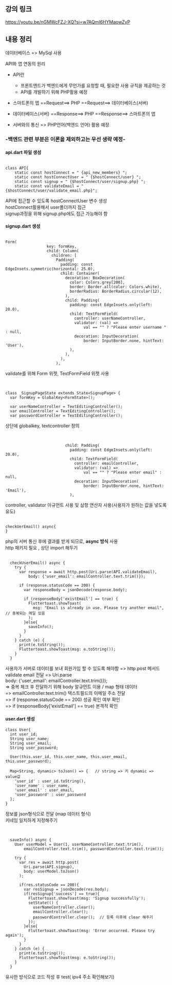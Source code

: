 ## 강의 링크
<a href> https://youtu.be/nGMWcFZJ-XQ?si=w7AQmI6HYMaowZyP </a>

## 내용 정리

데이터베이스 => MySql 사용

API와 앱 연동의 원리

- API란
   - 프론트엔드가 백엔드에게 무언가를 요청할 때, 필요한 사용 규칙을 제공하는 것
   - API를 개발하기 위해 PHP활용 예정

- 스마트폰의 앱  ==Request==>  PHP  ==Request==>  데이터베이스(서버)
- 데이터베이스(서버)  ==Response==>  PHP  ==Response==>  스마트폰의 앱
- 서버와의 통신 => PHP언어(백엔드 언어) 활용 예정 


### -백엔드 관련 부분은 이론을 제외하고는 우선 생략 예정-

#### api.dart 파일 생성

```

class API{
	static const hostConnect = " {api_new_members} ";
	static const hostConnectUser = " {$hostConnect/user} ";
	static const signup = " {$hostConnect/user/signup.php} ";
	static const validateEmail = "{$hostConnect/user/validate_email.php}";

```

API에 접근할 수 있도록 hostConnectUser 변수 생성 <br>
hostConnect활용해서 user폴더까지 접근 <br>
signup과정을 위해 signup.php에도 접근 가능해야 함 <br>

#### signup.dart 생성

```

Form(
                  key: formKey,
                  child: Column(
                    children: [
                      Padding(
                        padding: const EdgeInsets.symmetric(horizontal: 25.0),
                        child: Container(
                          decoration: BoxDecoration(
                            color: Colors.grey[200],
                            border: Border.all(color: Colors.white),
                            borderRadius: BorderRadius.circular(12),
                          ),
                          child: Padding(
                            padding: const EdgeInsets.only(left: 20.0),
                            child: TextFormField(
                              controller: userNameController,
                              validator: (val) =>
                                  val == "" ? "Please enter username " : null,
                              decoration: InputDecoration(
                                  border: InputBorder.none, hintText: 'User'),
                            ),
                          ),
                        ),
                      ),

```

validate를 위해 Form 위젯, TextFormField 위젯 사용

<br>


```
class _SignupPageState extends State<SignupPage> {
  var formKey = GlobalKey<FormState>();

  var userNameController = TextEditingController();
  var emailController = TextEditingController();
  var passwordController = TextEditingController();
```

상단에 globalkey, textcontroller 정의

<br>


```
                          child: Padding(
                            padding: const EdgeInsets.only(left: 20.0),
                            child: TextFormField(
                              controller: emailController,
                              validator: (val) =>
                                  val == "" ? "Please enter email" : null,
                              decoration: InputDecoration(
                                  border: InputBorder.none, hintText: 'Email'),
                            ),
```
controller, validator 아규먼트 사용 및 삼항 연산자 사용(사용자가 원하는 값을 넣도록 유도)
<br>
<br>

```
checkUerEmail() async{
}
```
php의 서버 통신 후에 결과를 받게 되므로, <b>async 방식</b> 사용 <br>
http 패키지 필요 , 상단 import 해두기
<br>
<br>

```
  checkUserEmail() async {
    try {
      var response = await http.post(Uri.parse(API.validateEmail),
          body: {'user_email': emailController.text.trim()});

      if (response.statusCode == 200) {
        var responseBody = jsonDecode(response.body);

        if (responseBody['existEmail'] == true) {
          Fluttertoast.showToast(
            msg: "Email is already in use. Please try another email", // 중복되는 메일 있음
          );
        }else{
          saveInfo();
        }
      }
    } catch (e) {
      print(e.toString());
      Fluttertoast.showToast(msg: e.toString());
    }
  }
```

사용자가 서버로 데이터를 보내 회원가입 할 수 있도록 해야함 => http.post 메서드 <br>
validate email 전달 => Uri.parse <br>
body: {'user_email': emailController.text.trim()}); <br> 
=> 중복 체크 후 전달하기 위해 body  알규먼트 이용 / map 형태 데이터 <br>
=> emailController.text.trim() 텍스트필드의 이메일 주소 전달 <br>
=>  if (response.statusCode == 200) 성공 확인 여부 확인 <br>
=> if (responseBody['existEmail'] == true) 본격적 확인 <br>


#### user.dart 생성
```
class User{
  int user_id;
  String user_name;
  String user_email;
  String user_password;

  User(this.user_id, this.user_name, this.user_email, this.user_password);

  Map<String, dynamic> toJson() => {   // string => 키 dynamic => value값
    'user_id' : user_id.toString(),
    'user_name' : user_name,
    'user_email' : user_email,
    'user_password' : user_password
  };
}
```
정보를 json형식으로 전달 (map 데이터 형식) <br>
키네임 일치하게 지정해주기

<br>

```
  saveInfo() async {
    User userModel = User(1, userNameController.text.trim(),
        emailController.text.trim(), passwordController.text.trim());

    try {
      var res = await http.post(
        Uri.parse(API.signup),
        body: userModel.toJson()
      );

      if(res.statusCode == 200){
        var resSignup = jsonDecode(res.body);
        if(resSignup['success'] == true){
          Fluttertoast.showToast(msg: 'Signup successfully');
          setState(() {
            userNameController.clear();
            emailController.clear();
            passwordController.clear();  // 등록 이후에 clear 해주기
          });
        }else{
          Fluttertoast.showToast(msg: 'Error occurred. Please try again');
        }
      }
    } catch (e) {
      print(e.toString());
      Fluttertoast.showToast(msg: e.toString());
    }
  }
```
유사한 방식으로 코드 작성 후 test( ipv4 주소 확인해보기)
